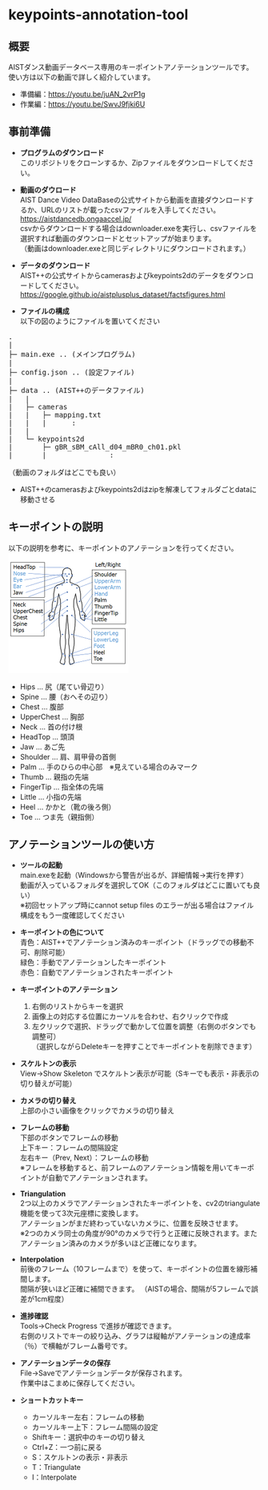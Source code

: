 # keypoints-annotation-tool

## 概要
  AISTダンス動画データベース専用のキーポイントアノテーションツールです。  
  使い方は以下の動画で詳しく紹介しています。  
  - 準備編：https://youtu.be/juAN_2vrP1g  
  - 作業編：https://youtu.be/SwvJ9fjki6U  

## 事前準備
- **プログラムのダウンロード**  
  このリポジトリをクローンするか、Zipファイルをダウンロードしてください。
  
- **動画のダウロード**  
  AIST Dance Video DataBaseの公式サイトから動画を直接ダウンロードするか、URLのリストが載ったcsvファイルを入手してください。   
  https://aistdancedb.ongaaccel.jp/  
  csvからダウンロードする場合はdownloader.exeを実行し、csvファイルを選択すれば動画のダウンロードとセットアップが始まります。  
  （動画はdownloader.exeと同じディレクトリにダウンロードされます。）  
  
- **データのダウンロード**  
  AIST++の公式サイトからcamerasおよびkeypoints2dのデータをダウンロードしてください。  
  https://google.github.io/aistplusplus_dataset/factsfigures.html
  
- **ファイルの構成**  
  以下の図のようにファイルを置いてください
<pre>
.
|
├─ main.exe .. (メインプログラム)
|
├─ config.json .. (設定ファイル)
|
├─ data .. (AIST++のデータファイル)
|   |
|   ├─ cameras
|   |   ├─ mapping.txt
|   |   |      :
|   |   
|   └─ keypoints2d
|       ├─ gBR_sBM_cAll_d04_mBR0_ch01.pkl
|       |               :

（動画のフォルダはどこでも良い）
</pre>  
- AIST++のcamerasおよびkeypoints2dはzipを解凍してフォルダごとdataに移動させる
  
## キーポイントの説明
以下の説明を参考に、キーポイントのアノテーションを行ってください。  
  ![画像の説明](Pictures/keypoints_explanation.png)
- Hips ... 尻（尾てい骨辺り）
- Spine ... 腰（おへその辺り）
- Chest ... 腹部
- UpperChest ... 胸部
- Neck ... 首の付け根
- HeadTop ... 頭頂
- Jaw ... あご先
- Shoulder ... 肩、肩甲骨の首側
- Palm ... 手のひらの中心部　※見えている場合のみマーク
- Thumb ... 親指の先端
- FingerTip ... 指全体の先端
- Little ... 小指の先端
- Heel ... かかと（靴の後ろ側）
- Toe ... つま先（親指側）

## アノテーションツールの使い方
- **ツールの起動**  
  main.exeを起動（Windowsから警告が出るが、詳細情報→実行を押す）  
  動画が入っているフォルダを選択してOK（このフォルダはどこに置いても良い）  
  ※初回セットアップ時にcannot setup files のエラーが出る場合はファイル構成をもう一度確認してください  
  
- **キーポイントの色について**  
  青色：AIST++でアノテーション済みのキーポイント（ドラッグでの移動不可、削除可能）  
  緑色：手動でアノテーションしたキーポイント  
  赤色：自動でアノテーションされたキーポイント  

- **キーポイントのアノテーション**  
  1. 右側のリストからキーを選択  
  2. 画像上の対応する位置にカーソルを合わせ、右クリックで作成  
  3. 左クリックで選択、ドラッグで動かして位置を調整（右側のボタンでも調整可）  
  （選択しながらDeleteキーを押すことでキーポイントを削除できます）  
  
- **スケルトンの表示**  
  View→Show Skeleton でスケルトン表示が可能（Sキーでも表示・非表示の切り替えが可能）   

- **カメラの切り替え**  
  上部の小さい画像をクリックでカメラの切り替え  

- **フレームの移動**  
  下部のボタンでフレームの移動  
  上下キー：フレームの間隔設定  
  左右キー（Prev, Next）：フレームの移動  
  ※フレームを移動すると、前フレームのアノテーション情報を用いてキーポイントが自動でアノテーションされます。

- **Triangulation**  
  2つ以上のカメラでアノテーションされたキーポイントを、cv2のtriangulate機能を使って3次元座標に変換します。  
  アノテーションがまだ終わっていないカメラに、位置を反映させます。  
  ※2つのカメラ同士の角度が90°のカメラで行うと正確に反映されます。またアノテーション済みのカメラが多いほど正確になります。  

- **Interpolation**  
  前後のフレーム（10フレームまで）を使って、キーポイントの位置を線形補間します。  
  間隔が狭いほど正確に補間できます。  （AISTの場合、間隔が5フレームで誤差が1cm程度）  

- **進捗確認**  
  Tools→Check Progress で進捗が確認できます。  
  右側のリストでキーの絞り込み、グラフは縦軸がアノテーションの達成率（％）で横軸がフレーム番号です。  

- **アノテーションデータの保存**  
  File→Saveでアノテーションデータが保存されます。  
  作業中はこまめに保存してください。  
  
- **ショートカットキー**  
  - カーソルキー左右：フレームの移動
  - カーソルキー上下：フレーム間隔の設定
  - Shiftキー：選択中のキーの切り替え
  - Ctrl+Z：一つ前に戻る
  - S：スケルトンの表示・非表示
  - T：Triangulate
  - I：Interpolate
